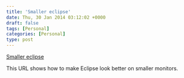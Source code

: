 ```yaml
---
title: 'Smaller eclipse'
date: Thu, 30 Jan 2014 03:12:02 +0000
draft: false
tags: [Personal]
categories: [Personal]
type: post
---
```


[Smaller eclipse](http://giallone.blogspot.com/2013/06/eclipse-for-small-screens-on-linux.html "Smaller eclipse")

This URL shows how to make Eclipse look better on smaller monitors.